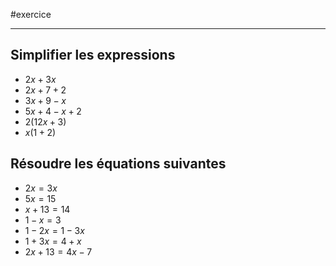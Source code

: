 #exercice

----

## Simplifier les expressions
 - $2x + 3x$
 - $2x + 7 + 2$
 - $3x + 9 - x$
 - $5x + 4 - x + 2$
 - $2(12x + 3)$
 - $x(1+2)$


## Résoudre les équations suivantes
 - $2x = 3x$
 - $5x = 15$
 - $x + 13 = 14$
 - $1-x = 3$
 - $1-2x = 1-3x$
 - $1+3x = 4+x$
 - $2x+13 =4x - 7$

